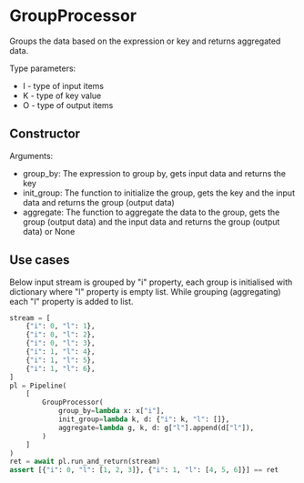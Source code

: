 # GroupProcessor

Groups the data based on the expression or key
and returns aggregated data.

Type parameters:

* I - type of input items
* K - type of key value
* O - type of output items

## Constructor

Arguments:

* group_by: The expression to group by, gets input data and returns the key
* init_group: The function to initialize the group, gets the key and the input data and returns the group (output data)
* aggregate: The function to aggregate the data to the group, gets the group (output data) and the input data and returns the group (output data) or None

## Use cases

Below input stream is grouped by "i" property, each group is initialised with dictionary where
"l" property is empty list. While grouping (aggregating) each "l" property is added to list.

```python
stream = [
    {"i": 0, "l": 1},
    {"i": 0, "l": 2},
    {"i": 0, "l": 3},
    {"i": 1, "l": 4},
    {"i": 1, "l": 5},
    {"i": 1, "l": 6},
]
pl = Pipeline(
    [
        GroupProcessor(
            group_by=lambda x: x["i"],
            init_group=lambda k, d: {"i": k, "l": []},
            aggregate=lambda g, k, d: g["l"].append(d["l"]),
        )
    ]
)
ret = await pl.run_and_return(stream)
assert [{"i": 0, "l": [1, 2, 3]}, {"i": 1, "l": [4, 5, 6]}] == ret
```
